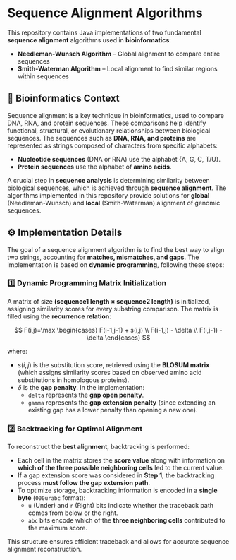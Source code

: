 # Sequence Alignment Algorithms  

This repository contains Java implementations of two fundamental **sequence alignment** algorithms used in **bioinformatics**:  

- **Needleman-Wunsch Algorithm** – Global alignment to compare entire sequences  
- **Smith-Waterman Algorithm** – Local alignment to find similar regions within sequences  

## 🔬 Bioinformatics Context  
Sequence alignment is a key technique in bioinformatics, used to compare DNA, RNA, and protein sequences. These comparisons help identify functional, structural, or evolutionary relationships between biological sequences.
The sequences such as **DNA, RNA, and proteins** are represented as strings composed of characters from specific alphabets:  

- **Nucleotide sequences** (DNA or RNA) use the alphabet {A, G, C, T/U}.  
- **Protein sequences** use the alphabet of **amino acids**.  

A crucial step in **sequence analysis** is determining similarity between biological sequences, which is achieved through **sequence alignment**. The algorithms implemented in this repository provide solutions for **global** (Needleman-Wunsch) and **local** (Smith-Waterman) alignment of genomic sequences.  

## ⚙️ Implementation Details  

The goal of a sequence alignment algorithm is to find the best way to align two strings, accounting for **matches, mismatches, and gaps**. The implementation is based on **dynamic programming**, following these steps:  

### 1️⃣ Dynamic Programming Matrix Initialization  

A matrix of size **(sequence1 length × sequence2 length)** is initialized, assigning similarity scores for every substring comparison. The matrix is filled using the **recurrence relation**:  

$$ F(i,j)=\max \begin{cases}  F(i-1,j-1) + s(i,j) \\  F(i-1,j) - \delta \\  F(i,j-1) - \delta  \end{cases} $$

where:  
- $s(i,j)$ is the substitution score, retrieved using the **BLOSUM matrix** (which assigns similarity scores based on observed amino acid substitutions in homologous proteins).  
- $\delta$ is the **gap penalty**. In the implementation:  
  - `delta` represents the **gap open penalty**.  
  - `gamma` represents the **gap extension penalty** (since extending an existing gap has a lower penalty than opening a new one).  

### 2️⃣ Backtracking for Optimal Alignment  

To reconstruct the **best alignment**, backtracking is performed:  
- Each cell in the matrix stores the **score value** along with information on **which of the three possible neighboring cells** led to the current value.  
- If a gap extension score was considered in **Step 1**, the backtracking process **must follow the gap extension path**.  
- To optimize storage, backtracking information is encoded in a **single byte** (`000urabc` format):  
  - `u` (Under) and `r` (Right) bits indicate whether the traceback path comes from below or the right.  
  - `abc` bits encode which of the **three neighboring cells** contributed to the maximum score.  

This structure ensures efficient traceback and allows for accurate sequence alignment reconstruction.  
